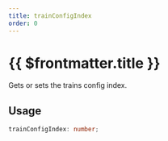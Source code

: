 ```yaml
---
title: trainConfigIndex
order: 0
---
```


# {{ $frontmatter.title }}

Gets or sets the trains config index.

## Usage

```ts
trainConfigIndex: number;
```
